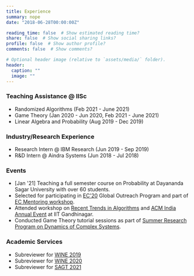 ```yaml
---
title: Experience
summary: nope
date: "2018-06-28T00:00:00Z"

reading_time: false  # Show estimated reading time?
share: false  # Show social sharing links?
profile: false  # Show author profile?
comments: false  # Show comments?

# Optional header image (relative to `assets/media/` folder).
header:
  caption: ""
  image: ""
---
```


### Teaching Assistance @ IISc
* Randomized Algorithms (Feb 2021 - June 2021)
* Game Theory (Jan 2020 - Jun 2020, Feb 2021 - June 2021)
* Linear Algebra and Probability (Aug 2019 - Dec 2019)

### Industry/Research Experience
* Research Intern @ IBM Research (Jun 2019 - Sep 2019)
* R&D Intern @ Aindra Systems (Jun 2018 - Jul 2018)

### Events 
* [Jan '21] Teaching a full semester course on Probability at Dayananda Sagar University with over 60 students. 
* Selected for participating in [EC'20](http://ec20.sigecom.org/) Global Outreach Program and part of [EC Mentoring workshop](https://www.cs.princeton.edu/~smattw/AMW20/index.html).
* Attended workshop on [Recent Trends in Algorithms](http://events.iitgn.ac.in/2020/RTA/) and [ACM India Annual Event](http://events.iitgn.ac.in/2020/ACMAnnualEvent/) at IIT Gandhinagar.
* Conducted Game Theory tutorial sessions as part of [Summer Research Program on Dynamics of Complex Systems](https://www.icts.res.in/program/dcs2019).

### Academic Services
* Subreviewer for [WINE 2019](https://wine2019.cs.columbia.edu/)
* Subreviewer for [WINE 2020](https://econcs.pku.edu.cn/wine2020/)
* Subreviewer for [SAGT 2021](https://events.au.dk/sagt2021/)


